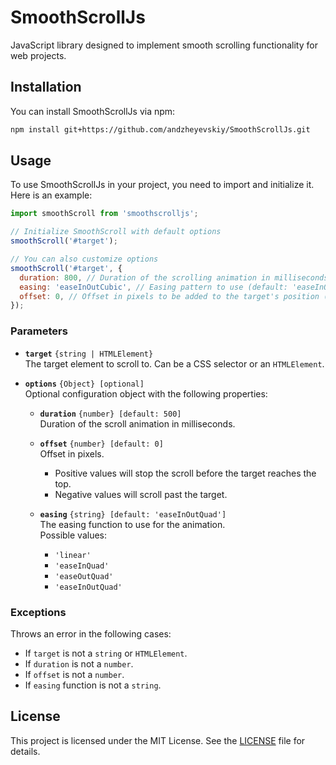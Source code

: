 # SmoothScrollJs

JavaScript library designed to implement smooth scrolling functionality for web projects.

## Installation

You can install SmoothScrollJs via npm:

```bash
npm install git+https://github.com/andzheyevskiy/SmoothScrollJs.git
```

## Usage

To use SmoothScrollJs in your project, you need to import and initialize it. Here is an example:

```javascript
import smoothScroll from 'smoothscrolljs';

// Initialize SmoothScroll with default options
smoothScroll('#target');

// You can also customize options
smoothScroll('#target', {
  duration: 800, // Duration of the scrolling animation in milliseconds (default: 500)
  easing: 'easeInOutCubic', // Easing pattern to use (default: 'easeInOutQuad')
  offset: 0, // Offset in pixels to be added to the target's position (default: 0)
});
```

### Parameters

- **`target`** `{string | HTMLElement}`  
  The target element to scroll to. Can be a CSS selector or an `HTMLElement`.

- **`options`** `{Object} [optional]`  
  Optional configuration object with the following properties:

  - **`duration`** `{number} [default: 500]`  
    Duration of the scroll animation in milliseconds.

  - **`offset`** `{number} [default: 0]`  
    Offset in pixels.  
    - Positive values will stop the scroll before the target reaches the top.  
    - Negative values will scroll past the target.

  - **`easing`** `{string} [default: 'easeInOutQuad']`  
    The easing function to use for the animation.  
    Possible values:  
    - `'linear'`  
    - `'easeInQuad'`  
    - `'easeOutQuad'`  
    - `'easeInOutQuad'`

### Exceptions

Throws an error in the following cases:

- If `target` is not a `string` or `HTMLElement`.
- If `duration` is not a `number`.
- If `offset` is not a `number`.
- If `easing` function is not a `string`.

## License

This project is licensed under the MIT License. See the [LICENSE](LICENSE) file for details.
